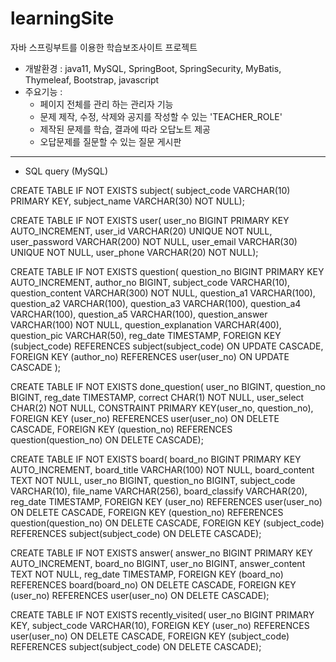 # learningSite
자바 스프링부트를 이용한 학습보조사이트 프로젝트
 - 개발환경 : java11, MySQL, SpringBoot, SpringSecurity, MyBatis, Thymeleaf, Bootstrap, javascript
 - 주요기능 : <br>
      - 페이지 전체를 관리 하는 관리자 기능<br>
      - 문제 제작, 수정, 삭제와 공지를 작성할 수 있는 'TEACHER_ROLE'<br>
      - 제작된 문제를 학습, 결과에 따라 오답노트 제공<br>
      - 오답문제를 질문할 수 있는 질문 게시판<br>

- --------------------------------
- SQL query (MySQL)

CREATE TABLE IF NOT EXISTS subject( subject_code VARCHAR(10) PRIMARY KEY, subject_name VARCHAR(30) NOT NULL);

CREATE TABLE IF NOT EXISTS user( user_no BIGINT PRIMARY KEY AUTO_INCREMENT, user_id VARCHAR(20) UNIQUE NOT NULL, user_password VARCHAR(200) NOT NULL, user_email VARCHAR(30) UNIQUE NOT NULL, user_phone VARCHAR(20) NOT NULL);

CREATE TABLE IF NOT EXISTS question( question_no BIGINT PRIMARY KEY AUTO_INCREMENT, author_no BIGINT, subject_code VARCHAR(10), question_content VARCHAR(300) NOT NULL, question_a1 VARCHAR(100), question_a2 VARCHAR(100), question_a3 VARCHAR(100), question_a4 VARCHAR(100), question_a5 VARCHAR(100), question_answer VARCHAR(100) NOT NULL, question_explanation VARCHAR(400), question_pic VARCHAR(50), reg_date TIMESTAMP, FOREIGN KEY (subject_code) REFERENCES subject(subject_code) ON UPDATE CASCADE, FOREIGN KEY (author_no) REFERENCES user(user_no) ON UPDATE CASCADE );

CREATE TABLE IF NOT EXISTS done_question( user_no BIGINT, question_no BIGINT, reg_date TIMESTAMP, correct CHAR(1) NOT NULL, user_select CHAR(2) NOT NULL, CONSTRAINT PRIMARY KEY(user_no, question_no), FOREIGN KEY (user_no) REFERENCES user(user_no) ON DELETE CASCADE, FOREIGN KEY (question_no) REFERENCES question(question_no) ON DELETE CASCADE);

CREATE TABLE IF NOT EXISTS board( board_no BIGINT PRIMARY KEY AUTO_INCREMENT, board_title VARCHAR(100) NOT NULL, board_content TEXT NOT NULL, user_no BIGINT, question_no BIGINT, subject_code VARCHAR(10), file_name VARCHAR(256), board_classify VARCHAR(20), reg_date TIMESTAMP, FOREIGN KEY (user_no) REFERENCES user(user_no) ON DELETE CASCADE, FOREIGN KEY (question_no) REFERENCES question(question_no) ON DELETE CASCADE, FOREIGN KEY (subject_code) REFERENCES subject(subject_code) ON DELETE CASCADE);

CREATE TABLE IF NOT EXISTS answer( answer_no BIGINT PRIMARY KEY AUTO_INCREMENT, board_no BIGINT, user_no BIGINT, answer_content TEXT NOT NULL, reg_date TIMESTAMP, FOREIGN KEY (board_no) REFERENCES board(board_no) ON DELETE CASCADE, FOREIGN KEY (user_no) REFERENCES user(user_no) ON DELETE CASCADE);

CREATE TABLE IF NOT EXISTS recently_visited( user_no BIGINT PRIMARY KEY, subject_code VARCHAR(10), FOREIGN KEY (user_no) REFERENCES user(user_no) ON DELETE CASCADE, FOREIGN KEY (subject_code) REFERENCES subject(subject_code) ON DELETE CASCADE);


